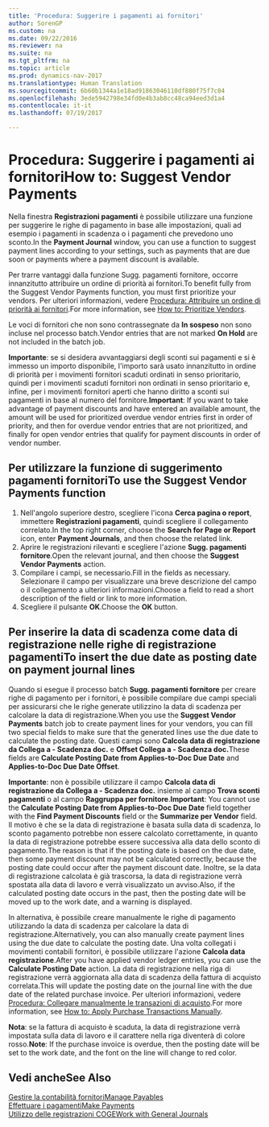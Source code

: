```yaml
---
title: 'Procedura: Suggerire i pagamenti ai fornitori'
author: SorenGP
ms.custom: na
ms.date: 09/22/2016
ms.reviewer: na
ms.suite: na
ms.tgt_pltfrm: na
ms.topic: article
ms.prod: dynamics-nav-2017
ms.translationtype: Human Translation
ms.sourcegitcommit: 6b60b1344a1e18ad91863046110df880f75f7c04
ms.openlocfilehash: 3ede5942798e34fd0e4b3ab8cc48ca94eed3d1a4
ms.contentlocale: it-it
ms.lasthandoff: 07/19/2017

---
```


# <a name="how-to-suggest-vendor-payments"></a><span data-ttu-id="2d487-102">Procedura: Suggerire i pagamenti ai fornitori</span><span class="sxs-lookup"><span data-stu-id="2d487-102">How to: Suggest Vendor Payments</span></span>
<span data-ttu-id="2d487-103">Nella finestra **Registrazioni pagamenti** è possibile utilizzare una funzione per suggerire le righe di pagamento in base alle impostazioni, quali ad esempio i pagamenti in scadenza o i pagamenti che prevedono uno sconto.</span><span class="sxs-lookup"><span data-stu-id="2d487-103">In the **Payment Journal** window, you can use a function to suggest payment lines according to your settings, such as payments that are due soon or payments where a payment discount is available.</span></span>

<span data-ttu-id="2d487-104">Per trarre vantaggi dalla funzione Sugg. pagamenti fornitore, occorre innanzitutto attribuire un ordine di priorità ai fornitori.</span><span class="sxs-lookup"><span data-stu-id="2d487-104">To benefit fully from the Suggest Vendor Payments function, you must first prioritize your vendors.</span></span> <span data-ttu-id="2d487-105">Per ulteriori informazioni, vedere [Procedura: Attribuire un ordine di priorità ai fornitori](purchasing-how-prioritize-vendors.md).</span><span class="sxs-lookup"><span data-stu-id="2d487-105">For more information, see [How to: Prioritize Vendors](purchasing-how-prioritize-vendors.md).</span></span>

<span data-ttu-id="2d487-106">Le voci di fornitori che non sono contrassegnate da **In sospeso** non sono incluse nel processo batch.</span><span class="sxs-lookup"><span data-stu-id="2d487-106">Vendor entries that are not marked **On Hold** are not included in the batch job.</span></span>  

<span data-ttu-id="2d487-107">**Importante**: se si desidera avvantaggiarsi degli sconti sui pagamenti e si è immesso un importo disponibile, l'importo sarà usato innanzitutto in ordine di priorità per i movimenti fornitori scaduti ordinati in senso prioritario, quindi per i movimenti scaduti fornitori non ordinati in senso prioritario e, infine, per i movimenti fornitori aperti che hanno diritto a sconti sui pagamenti in base al numero del fornitore.</span><span class="sxs-lookup"><span data-stu-id="2d487-107">**Important**: If you want to take advantage of payment discounts and have entered an available amount, the amount will be used for prioritized overdue vendor entries first in order of priority, and then for overdue vendor entries that are not prioritized, and finally for open vendor entries that qualify for payment discounts in order of vendor number.</span></span>

## <a name="to-use-the-suggest-vendor-payments-function"></a><span data-ttu-id="2d487-108">Per utilizzare la funzione di suggerimento pagamenti fornitori</span><span class="sxs-lookup"><span data-stu-id="2d487-108">To use the Suggest Vendor Payments function</span></span>
1. <span data-ttu-id="2d487-109">Nell'angolo superiore destro, scegliere l'icona **Cerca pagina o report**, immettere **Registrazioni pagamenti**, quindi scegliere il collegamento correlato.</span><span class="sxs-lookup"><span data-stu-id="2d487-109">In the top right corner, choose the **Search for Page or Report** icon, enter **Payment Journals**, and then choose the related link.</span></span>
2. <span data-ttu-id="2d487-110">Aprire le registrazioni rilevanti e scegliere l'azione **Sugg. pagamenti fornitore**.</span><span class="sxs-lookup"><span data-stu-id="2d487-110">Open the relevant journal, and then choose the **Suggest Vendor Payments** action.</span></span>
3. <span data-ttu-id="2d487-111">Compilare i campi, se necessario.</span><span class="sxs-lookup"><span data-stu-id="2d487-111">Fill in the fields as necessary.</span></span> <span data-ttu-id="2d487-112">Selezionare il campo per visualizzare una breve descrizione del campo o il collegamento a ulteriori informazioni.</span><span class="sxs-lookup"><span data-stu-id="2d487-112">Choose a field to read a short description of the field or link to more information.</span></span>
4. <span data-ttu-id="2d487-113">Scegliere il pulsante **OK**.</span><span class="sxs-lookup"><span data-stu-id="2d487-113">Choose the **OK** button.</span></span>

## <a name="to-insert-the-due-date-as-posting-date-on-payment-journal-lines"></a><span data-ttu-id="2d487-114">Per inserire la data di scadenza come data di registrazione nelle righe di registrazione pagamenti</span><span class="sxs-lookup"><span data-stu-id="2d487-114">To insert the due date as posting date on payment journal lines</span></span>
<span data-ttu-id="2d487-115">Quando si esegue il processo batch **Sugg. pagamenti fornitore** per creare righe di pagamento per i fornitori, è possibile compilare due campi speciali per assicurarsi che le righe generate utilizzino la data di scadenza per calcolare la data di registrazione.</span><span class="sxs-lookup"><span data-stu-id="2d487-115">When you use the **Suggest Vendor Payments** batch job to create payment lines for your vendors, you can fill two special fields to make sure that the generated lines use the due date to calculate the posting date.</span></span> <span data-ttu-id="2d487-116">Questi campi sono **Calcola data di registrazione da Collega a - Scadenza doc.** e **Offset Collega a - Scadenza doc.**</span><span class="sxs-lookup"><span data-stu-id="2d487-116">These fields are **Calculate Posting Date from Applies-to-Doc Due Date** and **Applies-to-Doc Due Date Offset**.</span></span>

<span data-ttu-id="2d487-117">**Importante**: non è possibile utilizzare il campo **Calcola data di registrazione da Collega a - Scadenza doc.** insieme al campo **Trova sconti pagamenti** o al campo **Raggruppa per fornitore**.</span><span class="sxs-lookup"><span data-stu-id="2d487-117">**Important**: You cannot use the **Calculate Posting Date from Applies-to-Doc Due Date** field together with the **Find Payment Discounts** field or the **Summarize per Vendor** field.</span></span> <span data-ttu-id="2d487-118">Il motivo è che se la data di registrazione è basata sulla data di scadenza, lo sconto pagamento potrebbe non essere calcolato correttamente, in quanto la data di registrazione potrebbe essere successiva alla data dello sconto di pagamento.</span><span class="sxs-lookup"><span data-stu-id="2d487-118">The reason is that if the posting date is based on the due date, then some payment discount may not be calculated correctly, because the posting date could occur after the payment discount date.</span></span>
<span data-ttu-id="2d487-119">Inoltre, se la data di registrazione calcolata è già trascorsa, la data di registrazione verrà spostata alla data di lavoro e verrà visualizzato un avviso.</span><span class="sxs-lookup"><span data-stu-id="2d487-119">Also, if the calculated posting date occurs in the past, then the posting date will be moved up to the work date, and a warning is displayed.</span></span>

<span data-ttu-id="2d487-120">In alternativa, è possibile creare manualmente le righe di pagamento utilizzando la data di scadenza per calcolare la data di registrazione.</span><span class="sxs-lookup"><span data-stu-id="2d487-120">Alternatively, you can also manually create payment lines using the due date to calculate the posting date.</span></span> <span data-ttu-id="2d487-121">Una volta collegati i movimenti contabili fornitori, è possibile utilizzare l'azione **Calcola data registrazione**.</span><span class="sxs-lookup"><span data-stu-id="2d487-121">After you have applied vendor ledger entries, you can use the **Calculate Posting Date** action.</span></span> <span data-ttu-id="2d487-122">La data di registrazione nella riga di registrazione verrà aggiornata alla data di scadenza della fattura di acquisto correlata.</span><span class="sxs-lookup"><span data-stu-id="2d487-122">This will update the posting date on the journal line with the due date of the related purchase invoice.</span></span> <span data-ttu-id="2d487-123">Per ulteriori informazioni, vedere [Procedura: Collegare manualmente le transazioni di acquisto](payables-how-apply-purchase-transactions-manually.md).</span><span class="sxs-lookup"><span data-stu-id="2d487-123">For more information, see [How to: Apply Purchase Transactions Manually](payables-how-apply-purchase-transactions-manually.md).</span></span>  

<span data-ttu-id="2d487-124">**Nota**: se la fattura di acquisto è scaduta, la data di registrazione verrà impostata sulla data di lavoro e il carattere nella riga diventerà di colore rosso.</span><span class="sxs-lookup"><span data-stu-id="2d487-124">**Note**: If the purchase invoice is overdue, then the posting date will be set to the work date, and the font on the line will change to red color.</span></span>

## <a name="see-also"></a><span data-ttu-id="2d487-125">Vedi anche</span><span class="sxs-lookup"><span data-stu-id="2d487-125">See Also</span></span>
[<span data-ttu-id="2d487-126">Gestire la contabilità fornitori</span><span class="sxs-lookup"><span data-stu-id="2d487-126">Manage Payables</span></span>](payables-manage-payables.md)  
[<span data-ttu-id="2d487-127">Effettuare i pagamenti</span><span class="sxs-lookup"><span data-stu-id="2d487-127">Make Payments</span></span>](payables-make-payments.md)  
[<span data-ttu-id="2d487-128">Utilizzo delle registrazioni COGE</span><span class="sxs-lookup"><span data-stu-id="2d487-128">Work with General Journals</span></span>](ui-work-general-journals.md)

